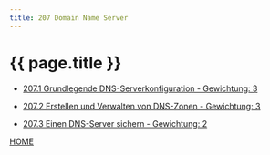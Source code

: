 ```yaml
---
title: 207 Domain Name Server
---
```


# {{ page.title }}


- [207.1 Grundlegende DNS-Serverkonfiguration - Gewichtung: 3](./207.1.html)

- [207.2 Erstellen und Verwalten von DNS-Zonen - Gewichtung: 3](./207.2.html)

- [207.3 Einen DNS-Server sichern - Gewichtung: 2](./207.3.html)

[HOME](./)
